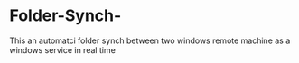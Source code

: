 # Folder-Synch-
This an automatci folder synch between two windows remote machine as a windows service in real time
